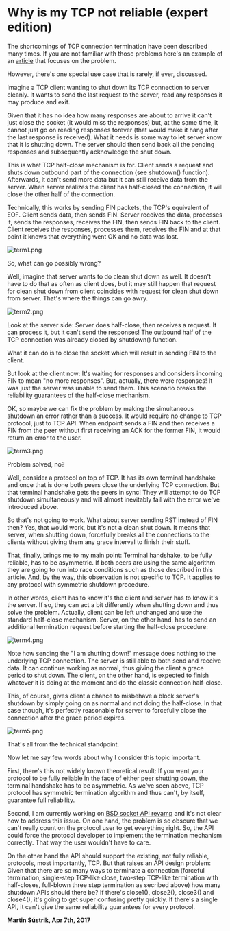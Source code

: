 # Why is my TCP not reliable (expert edition)



The shortcomings of TCP connection termination have been described many times. If you are not familiar with those problems here's an example of an [article](https://blog.netherlabs.nl/articles/2009/01/18/the-ultimate-so_linger-page-or-why-is-my-tcp-not-reliable) that focuses on the problem.

However, there's one special use case that is rarely, if ever, discussed.

Imagine a TCP client wanting to shut down its TCP connection to server cleanly. It wants to send the last request to the server, read any responses it may produce and exit.

Given that it has no idea how many responses are about to arrive it can't just close the socket (it would miss the responses) but, at the same time, it cannot just go on reading responses forever (that would make it hang after the last response is received). What it needs is some way to let server know that it is shutting down. The server should then send back all the pending responses and subsequently acknowledge the shut down.

This is what TCP half-close mechanism is for. Client sends a request and shuts down outbound part of the connection (see shutdown() function). Afterwards, it can't send more data but it can still receive data from the server. When server realizes the client has half-closed the connection, it will close the other half of the connection.

Technically, this works by sending FIN packets, the TCP's equivalent of EOF. Client sends data, then sends FIN. Server receives the data, processes it, sends the responses, receives the FIN, then sends FIN back to the client. Client receives the responses, processes them, receives the FIN and at that point it knows that everything went OK and no data was lost.

![term1.png](http://250bpm.wdfiles.com/local--files/blog%3A90/term1.png)

So, what can go possibly wrong?

Well, imagine that server wants to do clean shut down as well. It doesn't have to do that as often as client does, but it may still happen that request for clean shut down from client coincides with request for clean shut down from server. That's where the things can go awry.

![term2.png](http://250bpm.wdfiles.com/local--files/blog%3A90/term2.png)

Look at the server side: Server does half-close, then receives a request. It can process it, but it can't send the responses! The outbound half of the TCP connection was already closed by shutdown() function.

What it can do is to close the socket which will result in sending FIN to the client.

But look at the client now: It's waiting for responses and considers incoming FIN to mean "no more responses". But, actually, there were responses! It was just the server was unable to send them. This scenario breaks the reliability guarantees of the half-close mechanism.

OK, so maybe we can fix the problem by making the simultaneous shutdown an error rather than a success. It would require no change to TCP protocol, just to TCP API. When endpoint sends a FIN and then receives a FIN from the peer without first receiving an ACK for the former FIN, it would return an error to the user.

![term3.png](http://250bpm.wdfiles.com/local--files/blog%3A90/term3.png)

Problem solved, no?

Well, consider a protocol on top of TCP. It has its own terminal handshake and once that is done both peers close the underlying TCP connection. But that terminal handshake gets the peers in sync! They will attempt to do TCP shutdown simultaneously and will almost inevitably fail with the error we've introduced above.

So that's not going to work. What about server sending RST instead of FIN then? Yes, that would work, but it's not a clean shut down. It means that server, when shutting down, forcefully breaks all the connections to the clients without giving them any grace interval to finish their stuff.

That, finally, brings me to my main point: Terminal handshake, to be fully reliable, has to be asymmetric. If both peers are using the same algorithm they are going to run into race conditions such as those described in this article. And, by the way, this observation is not specific to TCP. It applies to any protocol with symmetric shutdown procedure.

In other words, client has to know it's the client and server has to know it's the server. If so, they can act a bit differently when shutting down and thus solve the problem. Actually, client can be left unchanged and use the standard half-close mechanism. Server, on the other hand, has to send an additional termination request before starting the half-close procedure:

![term4.png](http://250bpm.wdfiles.com/local--files/blog%3A90/term4.png)

Note how sending the "I am shutting down!" message does nothing to the underlying TCP connection. The server is still able to both send and receive data. It can continue working as normal, thus giving the client a grace period to shut down. The client, on the other hand, is expected to finish whatever it is doing at the moment and do the classic connection half-close.

This, of course, gives client a chance to misbehave a block server's shutdown by simply going on as normal and not doing the half-close. In that case though, it's perfectly reasonable for server to forcefully close the connection after the grace period expires.

![term5.png](http://250bpm.wdfiles.com/local--files/blog%3A90/term5.png)

That's all from the technical standpoint.

Now let me say few words about why I consider this topic important.

First, there's this not widely known theoretical result: If you want your protocol to be fully reliable in the face of either peer shutting down, the terminal handshake has to be asymmetric. As we've seen above, TCP protocol has symmetric termination algorithm and thus can't, by itself, guarantee full reliability.

Second, I am currently working on [BSD socket API revamp](https://github.com/sustrik/libdill/blob/master/rfc/bsd-socket-api-revamp.md) and it's not clear how to address this issue. On one hand, the problem is so obscure that we can't really count on the protocol user to get everything right. So, the API could force the protocol developer to implement the termination mechanism correctly. That way the user wouldn't have to care.

On the other hand the API should support the existing, not fully reliable, protocols, most importantly, TCP. But that raises an API design problem: Given that there are so many ways to terminate a connection (forceful termination, single-step TCP-like close, two-step TCP-like termination with half-closes, full-blown three step termination as secribed above) how many shutdown APIs should there be? If there's close1(), close2(), close3() and close4(), it's going to get super confusing pretty quickly. If there's a single API, it can't give the same reliability guarantees for every protocol.

**Martin Sústrik, Apr 7th, 2017**